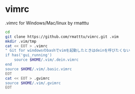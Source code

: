 # vimrc

.vimrc for Windows/Mac/linux by rmatttu


```bash
cd
git clone https://github.com/rmatttu/vimrc.git .vim
mkdir .vim/tmp
cat << EOT > .vimrc
" Git for windowsのbashでvimを起動したときはdeinを呼びたくない
if has('gui_running')
    source $HOME/.vim/.dein.vimrc
end
source $HOME/.vim/.basic.vimrc
EOT
cat << EOT > .gvimrc
source $HOME/.vim/.gvimrc
EOT
```
